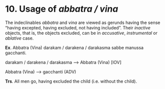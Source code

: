 # **10. Usage of** *abbatra / vina* 
    
The indeclinables *abbatra* and *vina* are viewed as gerunds having the sense  
“having excepted, having excluded, not having included”. Their *inactive* objects, that is, 
the objects excluded, can be in *accusative*, *instrumental* or *ablative* case. 

 **Ex**. Abbatra (Vina) darakam / darakena / darakasma sabbe manussa gacchanti. 
 
  darakam / darakena / darakasma --> Abbatra (Vina) [IOV] 
  
   Abbatra (Vina) --> gacchanti (ADV) 
   
 **Trs**. All men go, having excluded the child (i.e. without the child). 